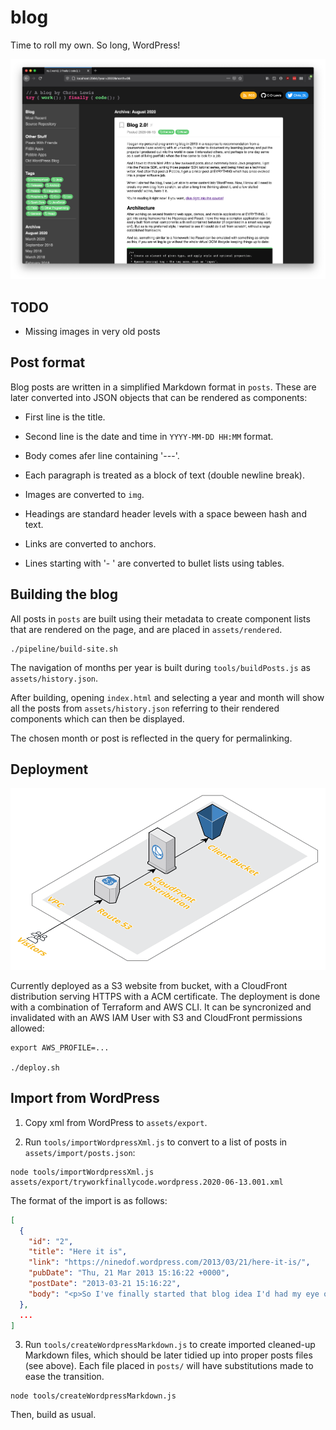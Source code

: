 # blog

Time to roll my own. So long, WordPress!

![](assets/screenshot.png)

## TODO

* Missing images in very old posts

## Post format

Blog posts are written in a simplified Markdown format in `posts`. These are
later converted into JSON objects that can be rendered as components:

* First line is the title.

* Second line is the date and time in `YYYY-MM-DD HH:MM` format.

* Body comes afer line containing '---'.

* Each paragraph is treated as a block of text (double newline break).

* Images are converted to `img`.

* Headings are standard header levels with a space beween hash and text.

* Links are converted to anchors.

* Lines starting with '- ' are converted to bullet lists using tables.


## Building the blog

All posts in `posts` are built using their metadata to create component lists
that are rendered on the page, and are placed in `assets/rendered`.

```
./pipeline/build-site.sh
```

The navigation of months per year is built during `tools/buildPosts.js` as
`assets/history.json`.

After building, opening `index.html` and selecting a year and month will show
all the posts from `assets/history.json` referring to their rendered components
which can then be displayed.

The chosen month or post is reflected in the query for permalinking.


## Deployment

![](assets/infra.png)

Currently deployed as a S3 website from bucket, with a CloudFront distribution
serving HTTPS with a ACM certificate. The deployment is done with a combination
of Terraform and AWS CLI. It can be syncronized and invalidated with an AWS IAM
User with S3 and CloudFront permissions allowed:

```
export AWS_PROFILE=...

./deploy.sh
```

## Import from WordPress

1. Copy xml from WordPress to `assets/export`.

2. Run `tools/importWordpressXml.js` to convert to a list of posts in
   `assets/import/posts.json`:

```
node tools/importWordpressXml.js assets/export/tryworkfinallycode.wordpress.2020-06-13.001.xml
```

The format of the import is as follows:

```json
[
  {
    "id": "2",
    "title": "Here it is",
    "link": "https://ninedof.wordpress.com/2013/03/21/here-it-is/",
    "pubDate": "Thu, 21 Mar 2013 15:16:22 +0000",
    "postDate": "2013-03-21 15:16:22",
    "body": "<p>So I've finally started that blog idea I'd had my eye on for a while ..."
  },
  ...
]
```

3. Run `tools/createWordpressMarkdown.js` to create imported cleaned-up Markdown
   files, which should be later tidied up into proper posts files (see above).
   Each file placed in `posts/` will have substitutions made to ease the
   transition.

```
node tools/createWordpressMarkdown.js
```

Then, build as usual.
